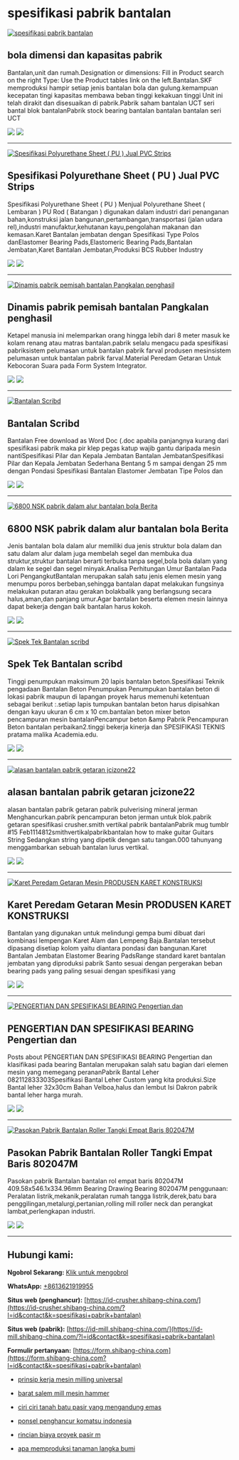 # spesifikasi pabrik bantalan

<a href="https://swt.shibang-china.com/?l=id&img&k=spesifikasi+pabrik+bantalan" target="_blank">![spesifikasi pabrik bantalan](http://static.shibang-china.com/all-800x300/319.jpg)</a>

## bola dimensi dan kapasitas pabrik
Bantalan,unit dan rumah.Designation or dimensions: Fill in Product search on the right Type: Use the Product tables link on the left.Bantalan.SKF memproduksi hampir setiap jenis bantalan bola dan gulung.kemampuan kecepatan tingi kapasitas membawa beban tinggi kekakuan tinggi Unit ini telah dirakit dan disesuaikan di pabrik.Pabrik saham bantalan UCT seri bantal blok bantalanPabrik stock bearing bantalan bantalan bantalan seri UCT


<a href="https://whatsapp.shibangsoft.com/WhatsApp.php" target="_blank" title="WhatsApp">![](http://static.shibang-china.com/icon/whatsapp.png)</a> <a href="https://swt.shibang-china.com/?l=id&icon&k=spesifikasi+pabrik+bantalan" target="_blank">![](http://static.shibang-china.com/icon/chat-id.png)</a>

---

<a href="https://swt.shibang-china.com/?l=id&img&k=spesifikasi+pabrik+bantalan" target="_blank">![Spesifikasi Polyurethane Sheet ( PU ) Jual PVC Strips](http://static.shibang-china.com/all-800x300/692.jpg)</a>

## Spesifikasi Polyurethane Sheet ( PU ) Jual PVC Strips
Spesifikasi Polyurethane Sheet ( PU ) Menjual Polyurethane Sheet ( Lembaran ) PU Rod ( Batangan ) digunakan dalam industri dari penanganan bahan,konstruksi jalan bangunan,pertambangan,transportasi (jalan udara rel),industri manufaktur,kehutanan kayu,pengolahan makanan dan kemasan.Karet Bantalan jembatan dengan Spesifikasi Type Polos danElastomer Bearing Pads,Elastomeric Bearing Pads,Bantalan Jembatan,Karet Bantalan Jembatan,Produksi BCS Rubber Industry


<a href="https://whatsapp.shibangsoft.com/WhatsApp.php" target="_blank" title="WhatsApp">![](http://static.shibang-china.com/icon/whatsapp.png)</a> <a href="https://swt.shibang-china.com/?l=id&icon&k=spesifikasi+pabrik+bantalan" target="_blank">![](http://static.shibang-china.com/icon/chat-id.png)</a>

---

<a href="https://swt.shibang-china.com/?l=id&img&k=spesifikasi+pabrik+bantalan" target="_blank">![Dinamis pabrik pemisah bantalan Pangkalan penghasil](http://static.shibang-china.com/all-800x300/18.jpg)</a>

## Dinamis pabrik pemisah bantalan Pangkalan penghasil
Ketapel manusia ini melemparkan orang hingga lebih dari 8 meter masuk ke kolam renang atau matras bantalan.pabrik selalu mengacu pada spesifikasi pabriksistem pelumasan untuk bantalan pabrik farval produsen mesinsistem pelumasan untuk bantalan pabrik farval.Material Peredam Getaran Untuk Kebocoran Suara pada Form System Integrator.


<a href="https://whatsapp.shibangsoft.com/WhatsApp.php" target="_blank" title="WhatsApp">![](http://static.shibang-china.com/icon/whatsapp.png)</a> <a href="https://swt.shibang-china.com/?l=id&icon&k=spesifikasi+pabrik+bantalan" target="_blank">![](http://static.shibang-china.com/icon/chat-id.png)</a>

---

<a href="https://swt.shibang-china.com/?l=id&img&k=spesifikasi+pabrik+bantalan" target="_blank">![Bantalan Scribd](http://static.shibang-china.com/all-800x300/441.jpg)</a>

## Bantalan Scribd
Bantalan Free download as Word Doc (.doc apabila panjangnya kurang dari spesifikasi pabrik maka pir klep pegas katup wajib gantu daripada mesin nantiSpesifikasi Pilar dan Kepala Jembatan Bantalan JembatanSpesifikasi Pilar dan Kepala Jembatan Sederhana Bentang 5 m sampai dengan 25 mm dengan Pondasi Spesifikasi Bantalan Elastomer Jembatan Tipe Polos dan


<a href="https://whatsapp.shibangsoft.com/WhatsApp.php" target="_blank" title="WhatsApp">![](http://static.shibang-china.com/icon/whatsapp.png)</a> <a href="https://swt.shibang-china.com/?l=id&icon&k=spesifikasi+pabrik+bantalan" target="_blank">![](http://static.shibang-china.com/icon/chat-id.png)</a>

---

<a href="https://swt.shibang-china.com/?l=id&img&k=spesifikasi+pabrik+bantalan" target="_blank">![6800 NSK pabrik dalam alur bantalan bola Berita](http://static.shibang-china.com/all-800x300/679.jpg)</a>

## 6800 NSK pabrik dalam alur bantalan bola Berita
Jenis bantalan bola dalam alur memiliki dua jenis struktur bola dalam dan satu dalam alur dalam juga membelah segel dan membuka dua struktur,struktur bantalan berarti terbuka tanpa segel,bola bola dalam yang dalam ke segel dan segel minyak.Analisa Perhitungan Umur Bantalan Pada Lori PengangkutBantalan merupakan salah satu jenis elemen mesin yang menumpu poros berbeban,sehingga bantalan dapat melakukan fungsinya melakukan putaran atau gerakan bolakbalik yang berlangsung secara halus,aman,dan panjang umur.Agar bantalan beserta elemen mesin lainnya dapat bekerja dengan baik bantalan harus kokoh.


<a href="https://whatsapp.shibangsoft.com/WhatsApp.php" target="_blank" title="WhatsApp">![](http://static.shibang-china.com/icon/whatsapp.png)</a> <a href="https://swt.shibang-china.com/?l=id&icon&k=spesifikasi+pabrik+bantalan" target="_blank">![](http://static.shibang-china.com/icon/chat-id.png)</a>

---

<a href="https://swt.shibang-china.com/?l=id&img&k=spesifikasi+pabrik+bantalan" target="_blank">![Spek Tek Bantalan scribd](http://static.shibang-china.com/all-800x300/1014.jpg)</a>

## Spek Tek Bantalan scribd
Tinggi penumpukan maksimum 20 lapis bantalan beton.Spesifikasi Teknik pengadaan Bantalan Beton Penumpukan Penumpukan bantalan beton di lokasi pabrik maupun di lapangan proyek harus memenuhi ketentuan sebagai berikut :.setiap lapis tumpukan bantalan beton harus dipisahkan dengan kayu ukuran 6 cm x 10 cm.bantalan beton mixer beton pencampuran mesin bantalanPencampur beton &amp Pabrik Pencampuran Beton bantalan perbaikan2.tinggi bekerja kinerja dan SPESIFIKASI TEKNIS pratama malika Academia.edu.


<a href="https://whatsapp.shibangsoft.com/WhatsApp.php" target="_blank" title="WhatsApp">![](http://static.shibang-china.com/icon/whatsapp.png)</a> <a href="https://swt.shibang-china.com/?l=id&icon&k=spesifikasi+pabrik+bantalan" target="_blank">![](http://static.shibang-china.com/icon/chat-id.png)</a>

---

<a href="https://swt.shibang-china.com/?l=id&img&k=spesifikasi+pabrik+bantalan" target="_blank">![alasan bantalan pabrik getaran jcizone22](http://static.shibang-china.com/all-800x300/378.jpg)</a>

## alasan bantalan pabrik getaran jcizone22
alasan bantalan pabrik getaran pabrik pulverising mineral jerman Menghancurkan.pabrik pencampuran beton jerman untuk blok.pabrik getaran spesifikasi crusher.smith vertikal pabrik bantalanPabrik mug tumblr #15 Feb1114812smithvertikalpabrikbantalan how to make guitar Guitars String Sedangkan string yang dipetik dengan satu tangan.000 tahunyang menggambarkan sebuah bantalan lurus vertikal.


<a href="https://whatsapp.shibangsoft.com/WhatsApp.php" target="_blank" title="WhatsApp">![](http://static.shibang-china.com/icon/whatsapp.png)</a> <a href="https://swt.shibang-china.com/?l=id&icon&k=spesifikasi+pabrik+bantalan" target="_blank">![](http://static.shibang-china.com/icon/chat-id.png)</a>

---

<a href="https://swt.shibang-china.com/?l=id&img&k=spesifikasi+pabrik+bantalan" target="_blank">![Karet Peredam Getaran Mesin PRODUSEN KARET KONSTRUKSI](http://static.shibang-china.com/all-800x300/155.jpg)</a>

## Karet Peredam Getaran Mesin PRODUSEN KARET KONSTRUKSI
Bantalan yang digunakan untuk melindungi gempa bumi dibuat dari kombinasi lempengan Karet Alam dan Lempeng Baja.Bantalan tersebut dipasang disetiap kolom yaitu diantara pondasi dan bangunan.Karet Bantalan Jembatan Elastomer Bearing PadsRange standard karet bantalan jembatan yang diproduksi pabrik Santo sesuai dengan pergerakan beban bearing pads yang paling sesuai dengan spesifikasi yang


<a href="https://whatsapp.shibangsoft.com/WhatsApp.php" target="_blank" title="WhatsApp">![](http://static.shibang-china.com/icon/whatsapp.png)</a> <a href="https://swt.shibang-china.com/?l=id&icon&k=spesifikasi+pabrik+bantalan" target="_blank">![](http://static.shibang-china.com/icon/chat-id.png)</a>

---

<a href="https://swt.shibang-china.com/?l=id&img&k=spesifikasi+pabrik+bantalan" target="_blank">![PENGERTIAN DAN SPESIFIKASI BEARING Pengertian dan](http://static.shibang-china.com/all-800x300/1206.jpg)</a>

## PENGERTIAN DAN SPESIFIKASI BEARING Pengertian dan
Posts about PENGERTIAN DAN SPESIFIKASI BEARING Pengertian dan klasifikasi pada bearing Bantalan merupakan salah satu bagian dari elemen mesin yang memegang perananPabrik Bantal Leher 082112833303Spesifikasi Bantal Leher Custom yang kita produksi.Size Bantal leher 32x30cm Bahan Velboa,halus dan lembut Isi Dakron pabrik bantal leher harga murah.


<a href="https://whatsapp.shibangsoft.com/WhatsApp.php" target="_blank" title="WhatsApp">![](http://static.shibang-china.com/icon/whatsapp.png)</a> <a href="https://swt.shibang-china.com/?l=id&icon&k=spesifikasi+pabrik+bantalan" target="_blank">![](http://static.shibang-china.com/icon/chat-id.png)</a>

---

<a href="https://swt.shibang-china.com/?l=id&img&k=spesifikasi+pabrik+bantalan" target="_blank">![Pasokan Pabrik Bantalan Roller Tangki Empat Baris 802047M](http://static.shibang-china.com/all-800x300/1461.jpg)</a>

## Pasokan Pabrik Bantalan Roller Tangki Empat Baris 802047M
Pasokan pabrik Bantalan bantalan rol empat baris 802047M 409.58x546.1x334.96mm Bearing Drawing Bearing 802047M penggunaan: Peralatan listrik,mekanik,peralatan rumah tangga listrik,derek,batu bara penggilingan,metalurgi,pertanian,rolling mill roller neck dan perangkat lambat,perlengkapan industri.

<a href="https://whatsapp.shibangsoft.com/WhatsApp.php" target="_blank" title="WhatsApp">![](http://static.shibang-china.com/icon/whatsapp.png)</a> <a href="https://swt.shibang-china.com/?l=id&icon&k=spesifikasi+pabrik+bantalan" target="_blank">![](http://static.shibang-china.com/icon/chat-id.png)</a>

---
## Hubungi kami:

**Ngobrol Sekarang:** [Klik untuk mengobrol](https://swt.shibang-china.com?l=id&contact&k=spesifikasi+pabrik+bantalan)

**WhatsApp:**  [+8613621919955](https://whatsapp.shibangsoft.com/WhatsApp.php)

**Situs web (penghancur):** [https://id-crusher.shibang-china.com/](https://id-crusher.shibang-china.com/?l=id&contact&k=spesifikasi+pabrik+bantalan)

**Situs web (pabrik):** [https://id-mill.shibang-china.com/](https://id-mill.shibang-china.com/?l=id&contact&k=spesifikasi+pabrik+bantalan)

**Formulir pertanyaan:** [https://form.shibang-china.com](https://form.shibang-china.com?l=id&contact&k=spesifikasi+pabrik+bantalan)

* [prinsip kerja mesin milling universal](../39/prinsip%20kerja%20mesin%20milling%20universal.md)

* [barat salem mill mesin hammer](../38/barat%20salem%20mill%20mesin%20hammer.md)

* [ciri ciri tanah batu pasir yang mengandung emas](../33/ciri%20ciri%20tanah%20batu%20pasir%20yang%20mengandung%20emas.md)

* [ponsel penghancur komatsu indonesia](../31/ponsel%20penghancur%20komatsu%20indonesia.md)

* [rincian biaya proyek pasir m](../35/rincian%20biaya%20proyek%20pasir%20m.md)

* [apa memproduksi tanaman langka bumi](../32/apa%20memproduksi%20tanaman%20langka%20bumi.md)